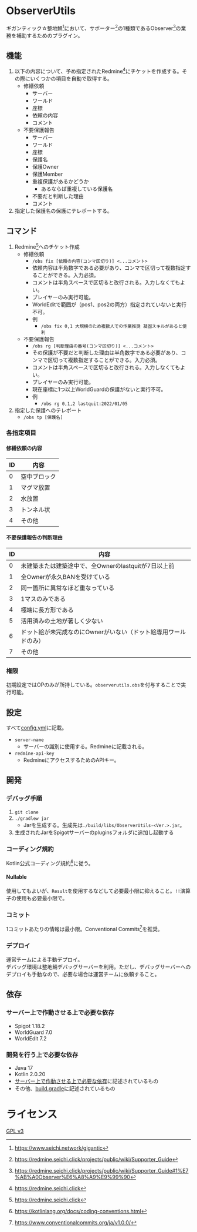 # ObserverUtils

ギガンティック☆整地鯖[^1]において、サポーター[^2]の1種類であるObserver[^3]の業務を補助するためのプラグイン。

## 機能

1. 以下の内容について、予め指定されたRedmine[^4]にチケットを作成する。その際にいくつかの項目を自動で取得する。
    * 修繕依頼
        * サーバー
        * ワールド
        * 座標
        * 依頼の内容
        * コメント
    * 不要保護報告
        * サーバー
        * ワールド
        * 座標
        * 保護名
        * 保護Owner
        * 保護Member
        * 重複保護があるかどうか
            * あるならば重複している保護名
        * 不要だと判断した理由
        * コメント
2. 指定した保護名の保護にテレポートする。

## コマンド

1. Redmine[^4]へのチケット作成
    * 修繕依頼
        * `/obs fix [依頼の内容(コンマ区切り)] <...コメント>`
        * 依頼内容は半角数字である必要があり、コンマで区切って複数指定することができる。入力必須。
        * コメントは半角スペースで区切ると改行される。入力しなくてもよい。
        * プレイヤーのみ実行可能。
        * WorldEditで範囲が（pos1、pos2の両方）指定されていないと実行不可。
        * 例
            * `/obs fix 0,1 大規模のため複数人での作業推奨 凝固スキルがあると便利`
    * 不要保護報告
        * `/obs rg [判断理由の番号(コンマ区切り)] <...コメント>`
        * その保護が不要だと判断した理由は半角数字である必要があり、コンマで区切って複数指定することができる。入力必須。
        * コメントは半角スペースで区切ると改行される。入力しなくてもよい。
        * プレイヤーのみ実行可能。
        * 現在座標に1つ以上WorldGuardの保護がないと実行不可。
        * 例
            * `/obs rg 0,1,2 lastquit:2022/01/05`
2. 指定した保護へのテレポート
    * `/obs tp [保護名]`

### 各指定項目

#### 修繕依頼の内容

| ID | 内容     |
|----|--------|
| 0  | 空中ブロック |
| 1  | マグマ放置  |
| 2  | 水放置    |
| 3  | トンネル状  |
| 4  | その他    |

#### 不要保護報告の判断理由

| ID | 内容                                 |
|----|------------------------------------|
| 0  | 未建築または建築途中で、全Ownerのlastquitが7日以上前  |
| 1  | 全Ownerが永久BANを受けている                 |
| 2  | 同一箇所に異常なほど重なっている                   |
| 3  | 1マスのみである                           |
| 4  | 極端に長方形である                          |
| 5  | 活用済みの土地が著しく少ない                     |
| 6  | ドット絵が未完成なのにOwnerがいない（ドット絵専用ワールドのみ） |
| 7  | その他                                |

### 権限

初期設定ではOPのみが所持している。`observerutils.obs`を付与することで実行可能。

## 設定

すべて[config.yml](./src/main/resources/config.yml)に記載。

* `server-name`
    * サーバーの識別に使用する。Redmineに記載される。
* `redmine-api-key`
    * RedmineにアクセスするためのAPIキー。

## 開発

### デバッグ手順

1. `git clone`
1. `./gradlew jar`
    * Jarを生成する。生成先は`./build/libs/ObserverUtils-<Ver.>.jar`。
1. 生成されたJarをSpigotサーバーのpluginsフォルダに追加し起動する

### コーディング規約

Kotlin公式コーディング規約[^5]に従う。

#### Nullable

使用してもよいが、`Result`を使用するなどして必要最小限に抑えること。`!!`演算子の使用も必要最小限で。

### コミット

1コミットあたりの情報は最小限。Conventional Commits[^6]を推奨。

### デプロイ

運営チームによる手動デプロイ。  
デバッグ環境は整地鯖デバッグサーバーを利用。ただし、デバッグサーバーへのデプロイも手動なので、必要な場合は運営チームに依頼すること。

## 依存

### サーバー上で作動させる上で必要な依存

* Spigot 1.18.2
* WorldGuard 7.0
* WorldEdit 7.2

### 開発を行う上で必要な依存

* Java 17
* Kotlin 2.0.20
* [サーバー上で作動させる上で必要な依存](#サーバー上で作動させる上で必要な依存)に記述されているもの
* その他、[build.gradle](./build.gradle)に記述されているもの

# ライセンス

[GPL v3](./LICENSE)

[^1]: https://www.seichi.network/gigantic

[^2]: https://redmine.seichi.click/projects/public/wiki/Supporter_Guide

[^3]: https://redmine.seichi.click/projects/public/wiki/Supporter_Guide#1%E7%AB%A0Observer%E6%A8%A9%E9%99%90

[^4]: https://redmine.seichi.click

[^5]: https://kotlinlang.org/docs/coding-conventions.html

[^6]: https://www.conventionalcommits.org/ja/v1.0.0/
